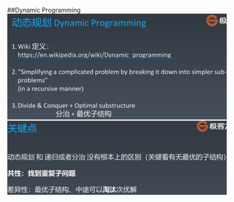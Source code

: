 ##Dynamic Programming
![Image of dynamic_programming](imgs/dynamic_programming.jpg)
![Image of dynamic_programming_key](imgs/dynamic_programming_key.jpg)